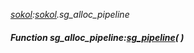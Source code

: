 _[sokol](../../modules/sokol/sokol-module.md):[sokol](../../modules/sokol/sokol-module.md).sg\_alloc\_pipeline_
##### Function sg\_alloc\_pipeline:[sg_pipeline](../../modules/sokol/sokol-sg_pipeline.md)(  )
